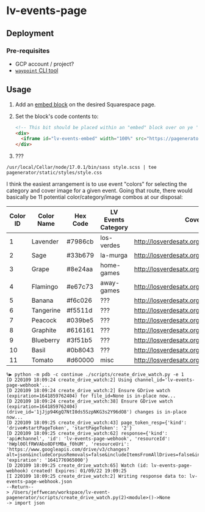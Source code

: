 # lv-events-page

## Deployment

### Pre-requisites

- GCP account / project?
- [`waypoint` CLI tool](https://www.waypointproject.io/downloads)

## Usage

1. Add an [embed block](https://support.squarespace.com/hc/en-us/articles/206543617-Embed-blocks) on the desired Squarespace page.
2. Set the block's code contents to:

    ```html
    <!-- This bit should be placed within an "embed" block over on ye 'ole Squarespace -->
    <div>
      <iframe id="lv-events-embed" width="100%" src="https://pagenerator-w7r57drkgq-uk.a.run.app/events" scrolling="no"></iframe>
    </div>
    ```

3. ???


```
/usr/local/Cellar/node/17.0.1/bin/sass style.scss | tee pagenerator/static/styles/style.css
```



I think the easiest arrangement is to use event "colors" for selecting the category and cover image for a given event. Going that route, there would basically be 11 potential color/category/image combos at our disposal:

| Color ID  | Color Name | Hex Code | LV Events Category | Cover Image                                   |
|-----------|------------|----------|--------------------|-----------------------------------------------|
| 1         | Lavender   | #7986cb  | los-verdes         | http://losverdesatx.org/images/some_image.png |
| 2         | Sage       | #33b679  | la-murga           | http://losverdesatx.org/images/some_image.png |
| 3         | Grape      | #8e24aa  | home-games         | http://losverdesatx.org/images/some_image.png |
| 4         | Flamingo   | #e67c73  | away-games         | http://losverdesatx.org/images/some_image.png |
| 5         | Banana     | #f6c026  | ???                | http://losverdesatx.org/images/some_image.png |
| 6         | Tangerine  | #f5511d  | ???                | http://losverdesatx.org/images/some_image.png |
| 7         | Peacock    | #039be5  | ???                | http://losverdesatx.org/images/some_image.png |
| 8         | Graphite   | #616161  | ???                | http://losverdesatx.org/images/some_image.png |
| 9         | Blueberry  | #3f51b5  | ???                | http://losverdesatx.org/images/some_image.png |
| 10        | Basil      | #0b8043  | ???                | http://losverdesatx.org/images/some_image.png |
| 11        | Tomato     | #d60000  | misc               | http://losverdesatx.org/images/some_image.png |

```shellsession
%▶ python -m pdb -c continue ./scripts/create_drive_watch.py -e 1
[D 220109 18:09:24 create_drive_watch:2] Using channel_id='lv-events-page-webhook'...
[D 220109 18:09:24 create_drive_watch:2] Ensure GDrive watch (expiration=1641859762404) for file_id=None is in-place now...
[D 220109 18:09:24 create_drive_watch:38] Ensure GDrive watch (expiration=1641859762404) (drive_id='1jJjp94KgQ7NtI0ds5SzpNKG3s2Y96dO8') changes is in-place now...
[D 220109 18:09:25 create_drive_watch:43] page_token_resp={'kind': 'drive#startPageToken', 'startPageToken': '2'}
[D 220109 18:09:25 create_drive_watch:62] response={'kind': 'api#channel', 'id': 'lv-events-page-webhook', 'resourceId': 'hWpl0OlfRWVAbo8DFtMBa_f0hUM', 'resourceUri': 'https://www.googleapis.com/drive/v3/changes?alt=json&includeCorpusRemovals=false&includeItemsFromAllDrives=false&includeRemoved=true&includeTeamDriveItems=false&pageSize=100&pageToken=2&restrictToMyDrive=false&spaces=drive&supportsAllDrives=false&supportsTeamDrives=false&alt=json', 'expiration': '1641776965000'}
[D 220109 18:09:25 create_drive_watch:65] Watch (id: lv-events-page-webhook) created! Expires: 01/09/22 19:09:25
[I 220109 18:09:25 create_drive_watch:2] Writing response data to: lv-events-page-webhook.json
--Return--
> /Users/jeffwecan/workspace/lv-event-pagenerator/scripts/create_drive_watch.py(2)<module>()->None
-> import json
```
